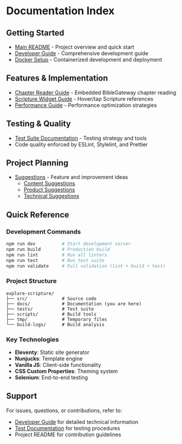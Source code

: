 # Documentation Index

## Getting Started

- [Main README](../README.md) - Project overview and quick start
- [Developer Guide](DEVELOPER_GUIDE.md) - Comprehensive development guide
- [Docker Setup](DOCKER.md) - Containerized development and deployment

## Features & Implementation

- [Chapter Reader Guide](CHAPTER_READER_GUIDE.md) - Embedded BibleGateway
  chapter reading
- [Scripture Widget Guide](SCRIPTURE_WIDGET_GUIDE.md) - Hover/tap Scripture
  references
- [Performance Guide](PERFORMANCE.md) - Performance optimization strategies

## Testing & Quality

- [Test Suite Documentation](TEST_SUITE_DOCUMENTATION.md) - Testing strategy and
  tools
- Code quality enforced by ESLint, Stylelint, and Prettier

## Project Planning

- [Suggestions](suggestions/) - Feature and improvement ideas
  - [Content Suggestions](suggestions/content_suggestions.md)
  - [Product Suggestions](suggestions/product_suggestions.md)
  - [Technical Suggestions](suggestions/tech_suggestions.md)

## Quick Reference

### Development Commands

```bash
npm run dev          # Start development server
npm run build        # Production build
npm run lint         # Run all linters
npm run test         # Run test suite
npm run validate     # Full validation (lint + build + test)
```

### Project Structure

```
explore-scripture/
├── src/             # Source code
├── docs/            # Documentation (you are here)
├── tests/           # Test suite
├── scripts/         # Build tools
├── tmp/             # Temporary files
└── build-logs/      # Build analysis
```

### Key Technologies

- **Eleventy**: Static site generator
- **Nunjucks**: Template engine
- **Vanilla JS**: Client-side functionality
- **CSS Custom Properties**: Theming system
- **Selenium**: End-to-end testing

## Support

For issues, questions, or contributions, refer to:

- [Developer Guide](DEVELOPER_GUIDE.md) for detailed technical information
- [Test Documentation](TEST_SUITE_DOCUMENTATION.md) for testing procedures
- Project README for contribution guidelines
